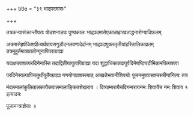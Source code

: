 +++
title = "३९ भाद्रपदमासः"

+++

तत्रकन्यासंक्रान्तौपराः षोडशनाड्यः पुण्यकालः भाद्रपदमासेएकान्नाहारव्रताद्धनारोग्यादिफलम्

अत्रमासेह्रषीकेशप्रीत्यर्थपायसगुडौदनलवणादेर्दानम् भाद्रपदशुक्लतृतीयांहरितालिकाव्रतम् तत्रमुहूर्तमात्राततोन्यूनापिपराग्राह्या

यदाक्षयवशात्परदिनेनास्ति तदाद्वितीयायुतापिग्राह्या यदा शुद्धाधिकातदापुर्वदिनेषष्टिघटीमितामपित्यक्त्वा

परदिनेस्वल्पापिचतुर्थीयुतैवग्राह्या गणयोगप्राशस्त्यात् अत्रव्रतेभवानीशिवयोः पूजनमुपवासश्चस्त्रीणांनित्यः तत्र

मंदारमालांकुलितालकायैकपालमालाङ्कितशेखराय । दिव्याम्बरायैचदिगम्बरायनमः शिवायैच नमः शिवाय १ इत्यादयः

पूजामन्त्राज्ञेयाः ॥
